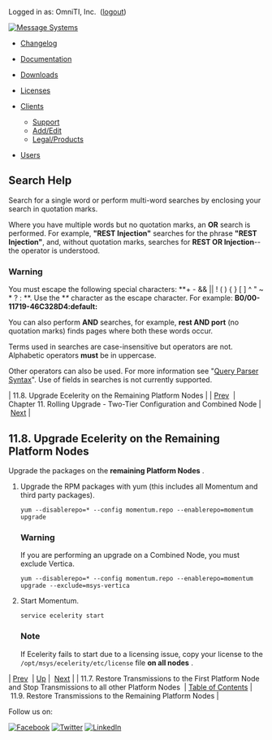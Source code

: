Logged in as: OmniTI, Inc.  ([logout](https://support.messagesystems.com/logout.php))

[![Message Systems](https://support.messagesystems.com/images/ms-white205.png)](https://support.messagesystems.com/start.php) 

*   [Changelog](https://support.messagesystems.com/start.php?show=changelog)
*   [Documentation](https://support.messagesystems.com/docs/)
*   [Downloads](https://support.messagesystems.com/start.php)

*   [Licenses](https://support.messagesystems.com/license_summary.php)
*   <a href="">Clients</a>
    *   [Support](https://support.messagesystems.com/cs.php)
    *   [Add/Edit](https://support.messagesystems.com/edit_client.php)
    *   [Legal/Products](https://support.messagesystems.com/edit_products.php)
*   [Users](https://support.messagesystems.com/edit_customer.php)

## Search Help

Search for a single word or perform multi-word searches by enclosing your search in quotation marks.

Where you have multiple words but no quotation marks, an **OR** search is performed. For example, **"REST Injection"** searches for the phrase **"REST Injection"**, and, without quotation marks, searches for **REST OR Injection**--the operator is understood.

### Warning

You must escape the following special characters: **+ - && || ! ( ) { } [ ] ^ " ~ * ? : \**. Use the **\** character as the escape character. For example: **B0/00-11719-46C328D4\:default\:**

You can also perform **AND** searches, for example, **rest AND port** (no quotation marks) finds pages where both these words occur.

Terms used in searches are case-insensitive but operators are not. Alphabetic operators **must** be in uppercase.

Other operators can also be used. For more information see "[Query Parser Syntax](https://lucene.apache.org/core/old_versioned_docs/versions/3_0_0/queryparsersyntax.html)". Use of fields in searches is not currently supported.

| 11.8. Upgrade Ecelerity on the Remaining Platform Nodes |
| [Prev](upgrade.two_tier.preparation.stop_transmissions_rolling.php)  | Chapter 11. Rolling Upgrade - Two-Tier Configuration and Combined Node |  [Next](upgrade.two_tier.preparation.restore_tranmissions_rolling.php) |

## 11.8. Upgrade Ecelerity on the Remaining Platform Nodes

Upgrade the packages on the **remaining Platform Nodes** .

1.  Upgrade the RPM packages with yum (this includes all Momentum and third party packages).

    `yum --disablerepo=* --config momentum.repo --enablerepo=momentum upgrade`
    ### Warning

    If you are performing an upgrade on a Combined Node, you must exclude Vertica.

    `yum --disablerepo=* --config momentum.repo --enablerepo=momentum upgrade --exclude=msys-vertica`
2.  Start Momentum.

    `service ecelerity start`
    ### Note

    If Ecelerity fails to start due to a licensing issue, copy your license to the `/opt/msys/ecelerity/etc/license` file **on all nodes** .

| [Prev](upgrade.two_tier.preparation.stop_transmissions_rolling.php)  | [Up](upgrade.two_tier_configuration_rolling.php) |  [Next](upgrade.two_tier.preparation.restore_tranmissions_rolling.php) |
| 11.7. Restore Transmissions to the First Platform Node and Stop Transmissions to all other Platform Nodes  | [Table of Contents](index.php) |  11.9. Restore Transmissions to the Remaining Platform Nodes |

Follow us on:

[![Facebook](https://support.messagesystems.com/images/icon-facebook.png)](http://www.facebook.com/messagesystems) [![Twitter](https://support.messagesystems.com/images/icon-twitter.png)](http://twitter.com/#!/MessageSystems) [![LinkedIn](https://support.messagesystems.com/images/icon-linkedin.png)](http://www.linkedin.com/company/message-systems)